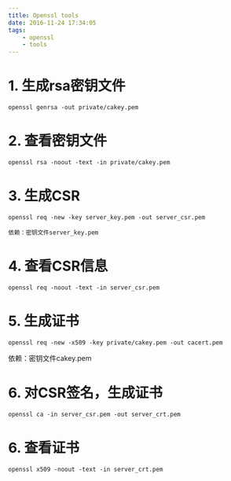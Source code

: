 ```yaml
---
title: Openssl tools
date: 2016-11-24 17:34:05
tags: 
    - openssl 
    - tools
---
```


# 1. 生成rsa密钥文件

```
openssl genrsa -out private/cakey.pem
```

# 2. 查看密钥文件

```
openssl rsa -noout -text -in private/cakey.pem

```

# 3. 生成CSR

```
openssl req -new -key server_key.pem -out server_csr.pem
```

    依赖：密钥文件server_key.pem

# 4. 查看CSR信息

```
openssl req -noout -text -in server_csr.pem 

```

# 5. 生成证书

```
openssl req -new -x509 -key private/cakey.pem -out cacert.pem
```

依赖：密钥文件cakey.pem

# 6. 对CSR签名，生成证书

```
openssl ca -in server_csr.pem -out server_crt.pem
```

# 6. 查看证书

```
openssl x509 -noout -text -in server_crt.pem
```

